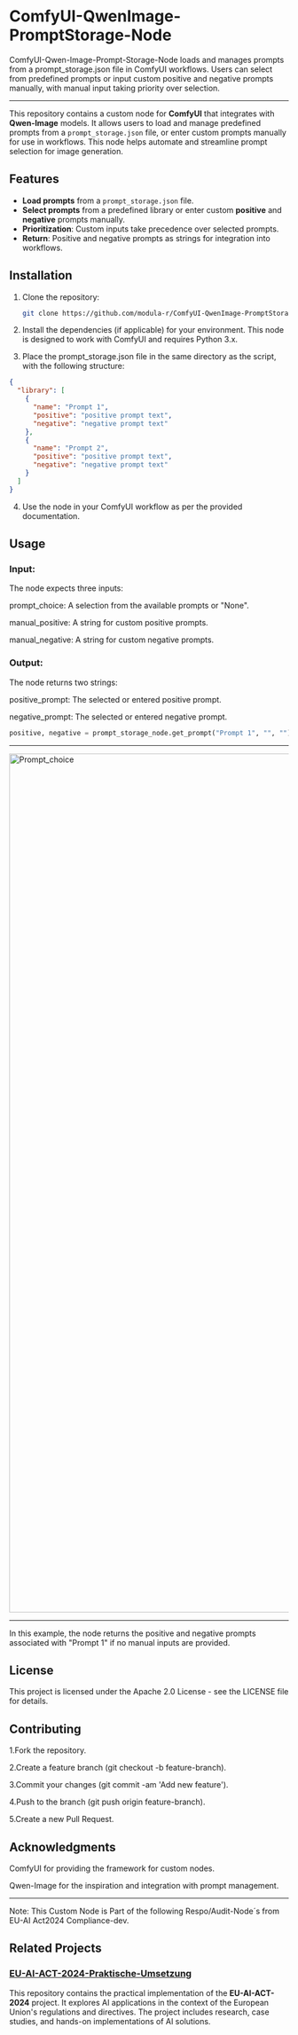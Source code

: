 # ComfyUI-QwenImage-PromptStorage-Node
ComfyUI-Qwen-Image-Prompt-Storage-Node loads and manages prompts from a prompt_storage.json file in ComfyUI workflows. Users can select from predefined prompts or input custom positive and negative prompts manually, with manual input taking priority over selection.

---

This repository contains a custom node for **ComfyUI** that integrates with **Qwen-Image** models. It allows users to load and manage predefined prompts from a `prompt_storage.json` file, or enter custom prompts manually for use in workflows. This node helps automate and streamline prompt selection for image generation.

## Features

- **Load prompts** from a `prompt_storage.json` file.
- **Select prompts** from a predefined library or enter custom **positive** and **negative** prompts manually.
- **Prioritization**: Custom inputs take precedence over selected prompts.
- **Return**: Positive and negative prompts as strings for integration into workflows.

## Installation

1. Clone the repository:

   ```bash
   git clone https://github.com/modula-r/ComfyUI-QwenImage-PromptStorage-Node.git


2. Install the dependencies (if applicable) for your environment. This node is designed to work with ComfyUI and requires Python 3.x.

3. Place the prompt_storage.json file in the same directory as the script, with the following structure: 


```json
{
  "library": [
    {
      "name": "Prompt 1",
      "positive": "positive prompt text",
      "negative": "negative prompt text"
    },
    {
      "name": "Prompt 2",
      "positive": "positive prompt text",
      "negative": "negative prompt text"
    }
  ]
}
```

4. Use the node in your ComfyUI workflow as per the provided documentation.

## Usage

### Input:
The node expects three inputs:

prompt_choice: A selection from the available prompts or "None".

manual_positive: A string for custom positive prompts.

manual_negative: A string for custom negative prompts.

### Output:
The node returns two strings:

positive_prompt: The selected or entered positive prompt.

negative_prompt: The selected or entered negative prompt.


```python
positive, negative = prompt_storage_node.get_prompt("Prompt 1", "", "")
```

---

<img width="2569" height="1549" alt="Prompt_choice" src="https://github.com/user-attachments/assets/6c9df091-1673-4b9c-8a8d-14be07b4635b" />

---

In this example, the node returns the positive and negative prompts associated with "Prompt 1" if no manual inputs are provided.

## License

This project is licensed under the Apache 2.0 License - see the LICENSE
 file for details.

## Contributing

1.Fork the repository.

2.Create a feature branch (git checkout -b feature-branch).

3.Commit your changes (git commit -am 'Add new feature').

4.Push to the branch (git push origin feature-branch).

5.Create a new Pull Request.

## Acknowledgments

ComfyUI for providing the framework for custom nodes.

Qwen-Image for the inspiration and integration with prompt management.

---

Note: This Custom Node is Part of the following Respo/Audit-Node´s from EU-AI Act2024 Compliance-dev. 

## Related Projects

### [EU-AI-ACT-2024-Praktische-Umsetzung](https://github.com/modula-r/EU-AI-ACT-2024-Praktische-Umsetzung)
This repository contains the practical implementation of the **EU-AI-ACT-2024** project. It explores AI applications in the context of the European Union's regulations and directives. The project includes research, case studies, and hands-on implementations of AI solutions.


